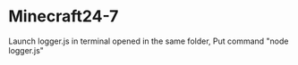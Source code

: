 # Minecraft24-7

Launch logger.js in terminal opened in the same folder,
Put command "node logger.js"
